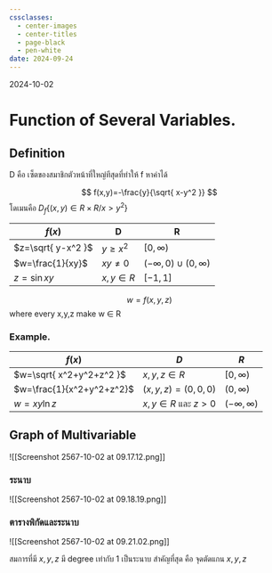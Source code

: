 ```yaml
---
cssclasses:
  - center-images
  - center-titles
  - page-black
  - pen-white
date: 2024-09-24
---
```

2024-10-02

# Function of Several Variables.

## Definition
D คือ เซ็ตของสมาชิกตัวหน้าที่ใหญ่ทีสุดที่ทำให้ f หาค่าได้

$$
f(x,y)=-\frac{y}{\sqrt{ x-y^2 }}
$$
โดเมนคือ $D_{f} \{ (x,y)\in R \times R / x>y^2 \}$


| $f(x)$             | D           | R                           |
| ------------------ | ----------- | --------------------------- |
| $z=\sqrt{ y-x^2 }$ | $y\geq x^2$ | $[0,\infty)$                |
| $w=\frac{1}{xy}$   | $xy\neq 0$  | $(-\infty,0)\cup(0,\infty)$ |
| $z=\sin xy$        | $x,y \in R$ | $[-1,1]$                    |

$$
w=f(x,y,z)
$$
where every x,y,z make w $\in$ R

### Example.

| $f(x)$                    | $D$                  | $R$                |
| ------------------------- | -------------------- | ------------------ |
| $w=\sqrt{ x^2+y^2+z^2 }$  | $x,y,z \in R$        | $[0, \infty)$      |
| $w=\frac{1}{x^2+y^2+z^2}$ | $(x,y,z)=(0,0,0)$    | $(0, \infty)$      |
| $w=xy\ln z$               | $x,y\in R$ และ $z>0$ | $(-\infty,\infty)$ |

## Graph of Multivariable

![[Screenshot 2567-10-02 at 09.17.12.png]]

### ระนาบ

![[Screenshot 2567-10-02 at 09.18.19.png]]

### ตารางพิกัดและระนาบ

![[Screenshot 2567-10-02 at 09.21.02.png]]

สมการที่มี $x,y,z$ มี degree เท่ากับ 1 เป็นระนาบ
สำคัญที่สุด คือ จุดตัดแกน $x,y,z$

